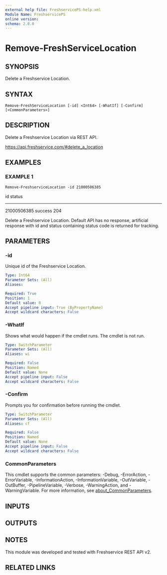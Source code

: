 ```yaml
---
external help file: FreshservicePS-help.xml
Module Name: FreshservicePS
online version:
schema: 2.0.0
---
```


# Remove-FreshServiceLocation

## SYNOPSIS
Delete a Freshservice Location.

## SYNTAX

```
Remove-FreshServiceLocation [-id] <Int64> [-WhatIf] [-Confirm] [<CommonParameters>]
```

## DESCRIPTION
Delete a Freshservice Location via REST API.

https://api.freshservice.com/#delete_a_location

## EXAMPLES

### EXAMPLE 1
```
Remove-FreshserviceLocation -id 21000506385
```

id status
-- ------
21000506385 success 204

Delete a Freshservice Location.
Default API has no response, artificial response with id and
status containing status code is returned for tracking.

## PARAMETERS

### -id
Unique id of the Freshservice Location.

```yaml
Type: Int64
Parameter Sets: (All)
Aliases:

Required: True
Position: 1
Default value: 0
Accept pipeline input: True (ByPropertyName)
Accept wildcard characters: False
```

### -WhatIf
Shows what would happen if the cmdlet runs.
The cmdlet is not run.

```yaml
Type: SwitchParameter
Parameter Sets: (All)
Aliases: wi

Required: False
Position: Named
Default value: None
Accept pipeline input: False
Accept wildcard characters: False
```

### -Confirm
Prompts you for confirmation before running the cmdlet.

```yaml
Type: SwitchParameter
Parameter Sets: (All)
Aliases: cf

Required: False
Position: Named
Default value: None
Accept pipeline input: False
Accept wildcard characters: False
```

### CommonParameters
This cmdlet supports the common parameters: -Debug, -ErrorAction, -ErrorVariable, -InformationAction, -InformationVariable, -OutVariable, -OutBuffer, -PipelineVariable, -Verbose, -WarningAction, and -WarningVariable. For more information, see [about_CommonParameters](http://go.microsoft.com/fwlink/?LinkID=113216).

## INPUTS

## OUTPUTS

## NOTES
This module was developed and tested with Freshservice REST API v2.

## RELATED LINKS
